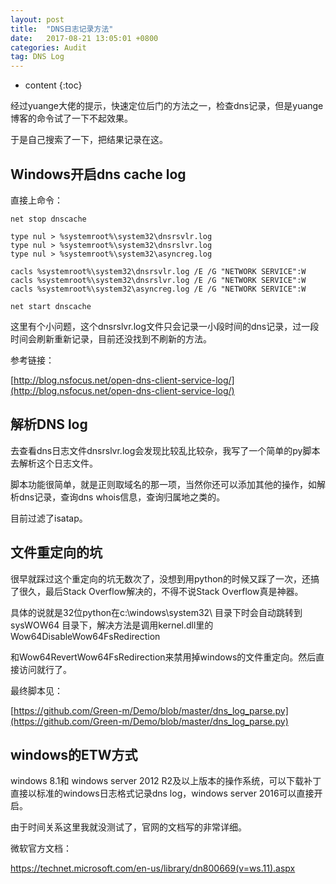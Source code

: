 ```yaml
---
layout: post
title:  "DNS日志记录方法"
date:   2017-08-21 13:05:01 +0800
categories: Audit
tag: DNS Log 
---
```


* content
{:toc}



经过yuange大佬的提示，快速定位后门的方法之一，检查dns记录，但是yuange博客的命令试了一下不起效果。

于是自己搜索了一下，把结果记录在这。



Windows开启dns cache log
-------------

直接上命令：


```
net stop dnscache

type nul > %systemroot%\system32\dnsrsvlr.log
type nul > %systemroot%\system32\dnsrslvr.log
type nul > %systemroot%\system32\asyncreg.log

cacls %systemroot%\system32\dnsrsvlr.log /E /G "NETWORK SERVICE":W
cacls %systemroot%\system32\dnsrslvr.log /E /G "NETWORK SERVICE":W
cacls %systemroot%\system32\asyncreg.log /E /G "NETWORK SERVICE":W

net start dnscache
```

这里有个小问题，这个dnsrslvr.log文件只会记录一小段时间的dns记录，过一段时间会刷新重新记录，目前还没找到不刷新的方法。

参考链接：  

[http://blog.nsfocus.net/open-dns-client-service-log/](http://blog.nsfocus.net/open-dns-client-service-log/)




解析DNS log
--------------

去查看dns日志文件dnsrslvr.log会发现比较乱比较杂，我写了一个简单的py脚本去解析这个日志文件。

脚本功能很简单，就是正则取域名的那一项，当然你还可以添加其他的操作，如解析dns记录，查询dns whois信息，查询归属地之类的。

目前过滤了isatap。




文件重定向的坑
-------------------

很早就踩过这个重定向的坑无数次了，没想到用python的时候又踩了一次，还搞了很久，最后Stack Overflow解决的，不得不说Stack Overflow真是神器。

具体的说就是32位python在c:\\windows\\system32\\ 目录下时会自动跳转到sysWOW64 目录下，解决方法是调用kernel.dll里的Wow64DisableWow64FsRedirection

和Wow64RevertWow64FsRedirection来禁用掉windows的文件重定向。然后直接访问就行了。


最终脚本见： 

[https://github.com/Green-m/Demo/blob/master/dns_log_parse.py](https://github.com/Green-m/Demo/blob/master/dns_log_parse.py)


windows的ETW方式
------------------

windows 8.1和 windows server 2012 R2及以上版本的操作系统，可以下载补丁直接以标准的windows日志格式记录dns log，windows server 2016可以直接开启。

由于时间关系这里我就没测试了，官网的文档写的非常详细。

微软官方文档：

https://technet.microsoft.com/en-us/library/dn800669(v=ws.11).aspx


